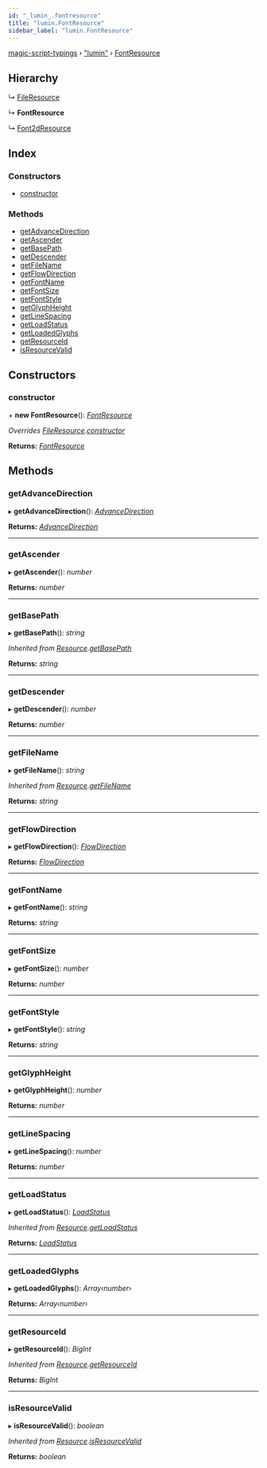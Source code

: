 ```yaml
---
id: "_lumin_.fontresource"
title: "lumin.FontResource"
sidebar_label: "lumin.FontResource"
---
```


[magic-script-typings](../index.md) › [&quot;lumin&quot;](../modules/_lumin_.md) › [FontResource](_lumin_.fontresource.md)

## Hierarchy

  ↳ [FileResource](_lumin_.fileresource.md)

  ↳ **FontResource**

  ↳ [Font2dResource](_lumin_.font2dresource.md)

## Index

### Constructors

* [constructor](_lumin_.fontresource.md#constructor)

### Methods

* [getAdvanceDirection](_lumin_.fontresource.md#getadvancedirection)
* [getAscender](_lumin_.fontresource.md#getascender)
* [getBasePath](_lumin_.fontresource.md#getbasepath)
* [getDescender](_lumin_.fontresource.md#getdescender)
* [getFileName](_lumin_.fontresource.md#getfilename)
* [getFlowDirection](_lumin_.fontresource.md#getflowdirection)
* [getFontName](_lumin_.fontresource.md#getfontname)
* [getFontSize](_lumin_.fontresource.md#getfontsize)
* [getFontStyle](_lumin_.fontresource.md#getfontstyle)
* [getGlyphHeight](_lumin_.fontresource.md#getglyphheight)
* [getLineSpacing](_lumin_.fontresource.md#getlinespacing)
* [getLoadStatus](_lumin_.fontresource.md#getloadstatus)
* [getLoadedGlyphs](_lumin_.fontresource.md#getloadedglyphs)
* [getResourceId](_lumin_.fontresource.md#getresourceid)
* [isResourceValid](_lumin_.fontresource.md#isresourcevalid)

## Constructors

###  constructor

\+ **new FontResource**(): *[FontResource](_lumin_.fontresource.md)*

*Overrides [FileResource](_lumin_.fileresource.md).[constructor](_lumin_.fileresource.md#constructor)*

**Returns:** *[FontResource](_lumin_.fontresource.md)*

## Methods

###  getAdvanceDirection

▸ **getAdvanceDirection**(): *[AdvanceDirection](../enums/_lumin_.glyph.advancedirection.md)*

**Returns:** *[AdvanceDirection](../enums/_lumin_.glyph.advancedirection.md)*

___

###  getAscender

▸ **getAscender**(): *number*

**Returns:** *number*

___

###  getBasePath

▸ **getBasePath**(): *string*

*Inherited from [Resource](_lumin_.resource.md).[getBasePath](_lumin_.resource.md#getbasepath)*

**Returns:** *string*

___

###  getDescender

▸ **getDescender**(): *number*

**Returns:** *number*

___

###  getFileName

▸ **getFileName**(): *string*

*Inherited from [Resource](_lumin_.resource.md).[getFileName](_lumin_.resource.md#getfilename)*

**Returns:** *string*

___

###  getFlowDirection

▸ **getFlowDirection**(): *[FlowDirection](../enums/_lumin_.text.flowdirection.md)*

**Returns:** *[FlowDirection](../enums/_lumin_.text.flowdirection.md)*

___

###  getFontName

▸ **getFontName**(): *string*

**Returns:** *string*

___

###  getFontSize

▸ **getFontSize**(): *number*

**Returns:** *number*

___

###  getFontStyle

▸ **getFontStyle**(): *string*

**Returns:** *string*

___

###  getGlyphHeight

▸ **getGlyphHeight**(): *number*

**Returns:** *number*

___

###  getLineSpacing

▸ **getLineSpacing**(): *number*

**Returns:** *number*

___

###  getLoadStatus

▸ **getLoadStatus**(): *[LoadStatus](../enums/_lumin_.resources.loadstatus.md)*

*Inherited from [Resource](_lumin_.resource.md).[getLoadStatus](_lumin_.resource.md#getloadstatus)*

**Returns:** *[LoadStatus](../enums/_lumin_.resources.loadstatus.md)*

___

###  getLoadedGlyphs

▸ **getLoadedGlyphs**(): *Array‹number›*

**Returns:** *Array‹number›*

___

###  getResourceId

▸ **getResourceId**(): *BigInt*

*Inherited from [Resource](_lumin_.resource.md).[getResourceId](_lumin_.resource.md#getresourceid)*

**Returns:** *BigInt*

___

###  isResourceValid

▸ **isResourceValid**(): *boolean*

*Inherited from [Resource](_lumin_.resource.md).[isResourceValid](_lumin_.resource.md#isresourcevalid)*

**Returns:** *boolean*